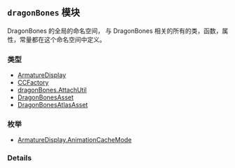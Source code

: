 
## `dragonBones` 模块






DragonBones 的全局的命名空间，
与 DragonBones 相关的所有的类，函数，属性，常量都在这个命名空间中定义。


### 类型

  - [ArmatureDisplay](../classes/ArmatureDisplay.md)
  - [CCFactory](../classes/CCFactory.md)
  - [dragonBones.AttachUtil](../classes/dragonBones.AttachUtil.md)
  - [DragonBonesAsset](../classes/DragonBonesAsset.md)
  - [DragonBonesAtlasAsset](../classes/DragonBonesAtlasAsset.md)

### 枚举

  - [ArmatureDisplay.AnimationCacheMode](../enums/ArmatureDisplay.AnimationCacheMode.md)



### Details




